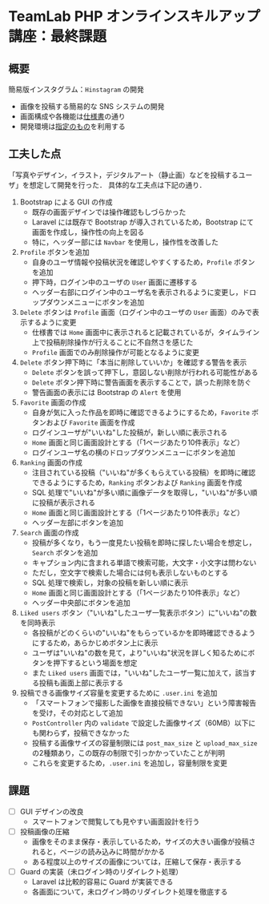 # TeamLab PHP オンラインスキルアップ講座：最終課題

## 概要

簡易版インスタグラム：`Hinstagram` の開発

* 画像を投稿する簡易的な SNS システムの開発
* 画面構成や各機能は[仕様書](https://team-lab.github.io/skillup/step2/insta_document.html)の通り
* 開発環境は[指定のもの](https://team-lab.github.io/skillup/step2/11-task.html)を利用する

## 工夫した点

「写真やデザイン，イラスト，デジタルアート（静止画）などを投稿するユーザ」を想定して開発を行った．
具体的な工夫点は下記の通り．

1. Bootstrap による GUI の作成
   * 既存の画面デザインでは操作確認もしづらかった
   * Laravel には既存で Bootstrap が導入されているため，Bootstrap にて画面を作成し，操作性の向上を図る
   * 特に，ヘッダー部には `Navbar` を使用し，操作性を改善した
2. `Profile` ボタンを追加
   * 自身のユーザ情報や投稿状況を確認しやすくするため，`Profile` ボタンを追加
   * 押下時，ログイン中のユーザの `User` 画面に遷移する
   * ヘッダー右部にログイン中のユーザ名を表示されるように変更し，ドロップダウンメニューにボタンを追加
3. `Delete` ボタンは `Profile` 画面（ログイン中のユーザの `User` 画面）のみで表示するように変更
   * 仕様書では `Home` 画面中に表示されると記載されているが，タイムライン上で投稿削除操作が行えることに不自然さを感じた
   * `Profile` 画面でのみ削除操作が可能となるように変更
4. `Delete` ボタン押下時に「本当に削除していいか」を確認する警告を表示
   * `Delete` ボタンを誤って押下し，意図しない削除が行われる可能性がある
   * `Delete` ボタン押下時に警告画面を表示することで，誤った削除を防ぐ
   * 警告画面の表示には Bootstrap の `Alert` を使用
5. `Favorite` 画面の作成
   * 自身が気に入った作品を即時に確認できるようにするため，`Favorite` ボタンおよび `Favorite` 画面を作成
   * ログインユーザが"いいね"した投稿が，新しい順に表示される
   * `Home` 画面と同じ画面設計とする（「1ページあたり10件表示」など）
   * ログインユーザ名の横のドロップダウンメニューにボタンを追加
6. `Ranking` 画面の作成
   * 注目されている投稿（"いいね"が多くもらえている投稿）を即時に確認できるようにするため，`Ranking` ボタンおよび `Ranking` 画面を作成
   * SQL 処理で"いいね"が多い順に画像データを取得し，"いいね"が多い順に投稿が表示される
   * `Home` 画面と同じ画面設計とする（「1ページあたり10件表示」など）
   * ヘッダー左部にボタンを追加
7. `Search` 画面の作成
   * 投稿が多くなり，もう一度見たい投稿を即時に探したい場合を想定し，`Search` ボタンを追加
   * キャプション内に含まれる単語で検索可能，大文字・小文字は問わない
   * ただし，空文字で検索した場合には何も表示しないものとする
   * SQL 処理で検索し，対象の投稿を新しい順に表示
   * `Home` 画面と同じ画面設計とする（「1ページあたり10件表示」など）
   * ヘッダー中央部にボタンを追加
8. `Liked users` ボタン（"いいね"したユーザ一覧表示ボタン）に"いいね"の数を同時表示
   * 各投稿がどのくらいの"いいね"をもらっているかを即時確認できるようにするため，あらかじめボタン上に表示
   * ユーザは"いいね"の数を見て，より"いいね"状況を詳しく知るためにボタンを押下するという場面を想定
   * また `Liked users` 画面では，"いいね"したユーザ一覧に加えて，該当する投稿も画面上部に表示する
9. 投稿できる画像サイズ容量を変更するために `.user.ini` を追加
   * 「スマートフォンで撮影した画像を直接投稿できない」という障害報告を受け，その対応として追加
   * `PostController` 内の `validate` で設定した画像サイズ（60MB）以下にも関わらず，投稿できなかった
   * 投稿する画像サイズの容量制限には `post_max_size` と `upload_max_size` の2種類あり，この既存の制限で引っかかっていたことが判明
   * これらを変更するため，`.user.ini` を追加し，容量制限を変更

## 課題

* [ ] GUI デザインの改良
  * スマートフォンで閲覧しても見やすい画面設計を行う
* [ ] 投稿画像の圧縮
  * 画像をそのまま保存・表示しているため，サイズの大きい画像が投稿されると，ページの読み込みに時間がかかる
  * ある程度以上のサイズの画像については，圧縮して保存・表示する
* [ ] Guard の実装（未ログイン時のリダイレクト処理）
  * Laravel は比較的容易に Guard が実装できる
  * 各画面について，未ログイン時のリダイレクト処理を徹底する